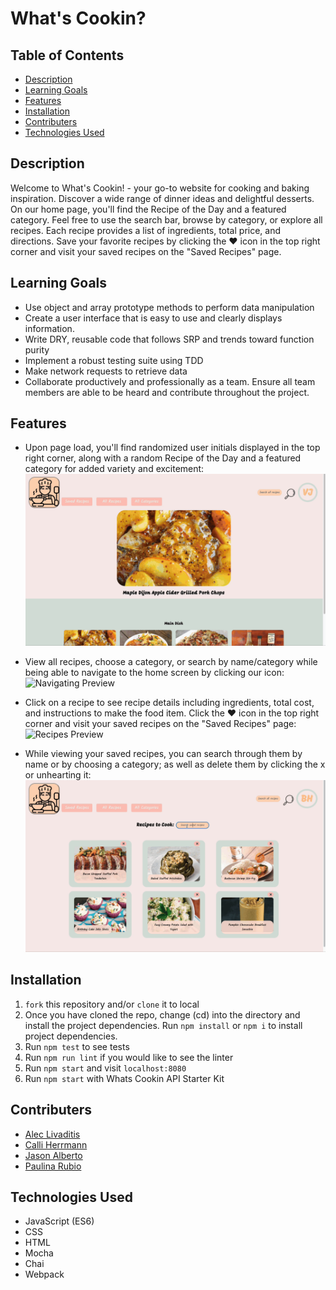 # What's Cookin?

## Table of Contents
* [Description](#Description)
* [Learning Goals](#Learning-Goals)
* [Features](#Features)
* [Installation](#Installation)
* [Contributers](#Contributers)
* [Technologies Used](#Technologies-Used)

## Description
Welcome to What's Cookin! - your go-to website for cooking and baking inspiration. Discover a wide range of dinner ideas and delightful desserts. On our home page, you'll find the Recipe of the Day and a featured category. Feel free to use the search bar, browse by category, or explore all recipes. Each recipe provides a list of ingredients, total price, and directions. Save your favorite recipes by clicking the ❤️ icon in the top right corner and visit your saved recipes on the "Saved Recipes" page.

## Learning Goals
- Use object and array prototype methods to perform data manipulation
- Create a user interface that is easy to use and clearly displays information.
- Write DRY, reusable code that follows SRP and trends toward function purity
- Implement a robust testing suite using TDD
- Make network requests to retrieve data
- Collaborate productively and professionally as a team. Ensure all team members are able to be heard and contribute throughout the project.

## Features
- Upon page load, you'll find randomized user initials displayed in the top right corner, along with a random Recipe of the Day and a featured category for added variety and excitement:
![Home Screen Preview](src/gifs/Home-Screen.gif)

- View all recipes, choose a category, or search by name/category while being able to navigate to the home screen by clicking our icon:
![Navigating Preview](src/gifs/Navigation.gif)

- Click on a recipe to see recipe details including ingredients, total cost, and instructions to make the food item. Click the ❤️ icon in the top right corner and visit your saved recipes on the "Saved Recipes" page:
![Recipes Preview](src/gifs/Recipes.gif)

- While viewing your saved recipes, you can search through them by name or by choosing a category; as well as delete them by clicking the x or unhearting it:
![Saved Recipes Preview](src/gifs/Saved-Recipes.gif)

## Installation
1. `fork` this repository and/or `clone` it to local
2. Once you have cloned the repo, change (cd) into the directory and install the project dependencies. Run `npm install` or `npm i` to install project dependencies.
3. Run `npm test` to see tests
4. Run `npm run lint` if you would like to see the linter
5. Run `npm start` and visit `localhost:8080`
6. Run `npm start` with Whats Cookin API Starter Kit

## Contributers
- [Alec Livaditis](https://github.com/alivaditis)
- [Calli Herrmann](https://github.com/CaliHam/)
- [Jason Alberto](https://github.com/jalbe0076)
- [Paulina Rubio](https://github.com/paulina-isabel)

## Technologies Used
- JavaScript (ES6)
- CSS
- HTML
- Mocha
- Chai
- Webpack